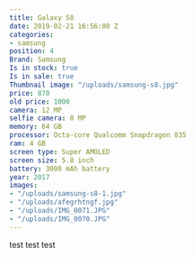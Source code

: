 ```yaml
---
title: Galaxy S8
date: 2019-02-21 16:56:00 Z
categories:
- samsung
position: 4
Brand: Samsung
Is in stock: true
Is in sale: true
Thumbnail image: "/uploads/samsung-s8.jpg"
price: 870
old price: 1000
camera: 12 MP
selfie camera: 8 MP
memory: 64 GB
processor: Octa-core Qualcomm Snapdragon 835
ram: 4 GB
screen type: Super AMOLED
screen size: 5.8 inch
battery: 3000 mAh battery
year: 2017
images:
- "/uploads/samsung-s8-1.jpg"
- "/uploads/afegrhtngf.jpg"
- "/uploads/IMG_0071.JPG"
- "/uploads/IMG_0070.JPG"
---
```


test test test